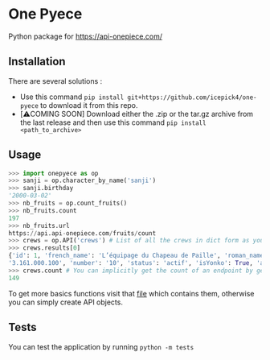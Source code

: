 # One Pyece
Python package for https://api-onepiece.com/ 

## Installation

There are several solutions :

- Use this command ``pip install git+https://github.com/icepick4/one-pyece`` to download it from this repo.
- [⚠️COMING SOON] Download either the .zip or the tar.gz archive from the last release and then use this command `` pip install <path_to_archive> ``

## Usage

```py
>>> import onepyece as op
>>> sanji = op.character_by_name('sanji') 
>>> sanji.birthday
'2000-03-02'
>>> nb_fruits = op.count_fruits()
>>> nb_fruits.count
197
>>> nb_fruits.url
https://api.api-onepiece.com/fruits/count
>>> crews = op.API('crews') # List of all the crews in dict form as you can see below
>>> crews.results[0]
{'id': 1, 'french_name': 'L’équipage du Chapeau de Paille', 'roman_name': 'Mugiwara no Ichimi', 'description': '', 'total_prime': 
'3.161.000.100', 'number': '10', 'status': 'actif', 'isYonko': True, 'affiliation': ''}
>>> crews.count # You can implicitly get the count of an endpoint by getting the whole list of it.
149
```

To get more basics functions visit that [file](onepyece/functions.py) which contains them, otherwise you can simply create API objects.

## Tests

You can test the application by running ``python -m tests``



